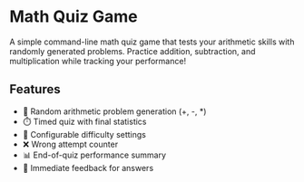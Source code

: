 # Math Quiz Game

A simple command-line math quiz game that tests your arithmetic skills with randomly generated problems. Practice addition, subtraction, and multiplication while tracking your performance!

## Features

- 🧮 Random arithmetic problem generation (+, -, *)
- ⏱️ Timed quiz with final statistics
- 🔢 Configurable difficulty settings
- ❌ Wrong attempt counter
- 📊 End-of-quiz performance summary
- 🎯 Immediate feedback for answers
